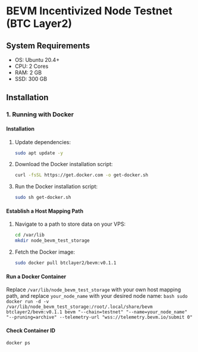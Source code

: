 # BEVM Incentivized Node Testnet (BTC Layer2)

## System Requirements
- OS: Ubuntu 20.4+
- CPU: 2 Cores
- RAM: 2 GB
- SSD: 300 GB

## Installation

### 1. Running with Docker

#### Installation
1. Update dependencies:
    ```bash
    sudo apt update -y
    ```

2. Download the Docker installation script:
    ```bash
    curl -fsSL https://get.docker.com -o get-docker.sh
    ```

3. Run the Docker installation script:
    ```bash
    sudo sh get-docker.sh
    ```

#### Establish a Host Mapping Path
1. Navigate to a path to store data on your VPS:
    ```bash
    cd /var/lib
    mkdir node_bevm_test_storage
    ```

2. Fetch the Docker image:
    ```bash
    sudo docker pull btclayer2/bevm:v0.1.1
    ```

#### Run a Docker Container
Replace `/var/lib/node_bevm_test_storage` with your own host mapping path, and replace `your_node_name` with your desired node name:
    ```bash
    sudo docker run -d -v /var/lib/node_bevm_test_storage:/root/.local/share/bevm btclayer2/bevm:v0.1.1 bevm "--chain=testnet" "--name=your_node_name" "--pruning=archive" --telemetry-url "wss://telemetry.bevm.io/submit 0"
    ```

#### Check Container ID
```bash
docker ps
